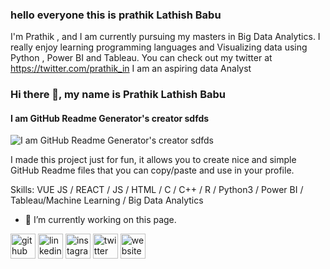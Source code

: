 ### hello everyone this is prathik Lathish Babu

I'm Prathik , and I am currently pursuing my masters in Big Data Analytics. I really enjoy learning programming languages and Visualizing data using Python , Power BI and Tableau. You can check out my twitter at https://twitter.com/prathik_in 
I am an aspiring data Analyst


### Hi there 👋, my name is Prathik Lathish Babu
#### I am GitHub Readme Generator's creator sdfds
![I am GitHub Readme Generator's creator sdfds](https://pbs.twimg.com/profile_banners/1603766021491499008/1671202702/600x200)

I made this project just for fun, it allows you to create nice and simple GitHub Readme files that you can copy/paste and use in your profile.

Skills: VUE JS / REACT / JS / HTML / C / C++ / R / Python3 / Power BI / Tableau/Machine Learning / Big Data Analytics

- 🔭 I’m currently working on this page. 


[<img src='https://cdn.jsdelivr.net/npm/simple-icons@3.0.1/icons/github.svg' alt='github' height='40'>](https://github.com/prathik-l)  [<img src='https://cdn.jsdelivr.net/npm/simple-icons@3.0.1/icons/linkedin.svg' alt='linkedin' height='40'>](https://www.linkedin.com/in/prathik-l//)  [<img src='https://cdn.jsdelivr.net/npm/simple-icons@3.0.1/icons/instagram.svg' alt='instagram' height='40'>](https://www.instagram.com/prathik_l/?igshid=YmMyMTA2M2Y%3D/)  [<img src='https://cdn.jsdelivr.net/npm/simple-icons@3.0.1/icons/twitter.svg' alt='twitter' height='40'>](https://twitter.com/prathik_in)  [<img src='https://cdn.jsdelivr.net/npm/simple-icons@3.0.1/icons/icloud.svg' alt='website' height='40'>](https://github.com/prathik-l/Prathik-Lathish-Babu/edit/main/README.md)  




